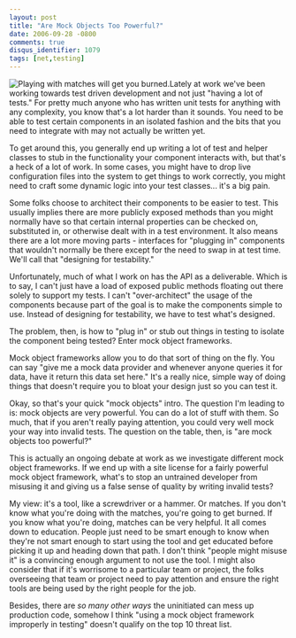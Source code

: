 ```yaml
---
layout: post
title: "Are Mock Objects Too Powerful?"
date: 2006-09-28 -0800
comments: true
disqus_identifier: 1079
tags: [net,testing]
---
```

![Playing with matches will get you
burned.](https://hyqi8g.dm2301.livefilestore.com/y2pUjRc1WbHs8-5OavEnwprobjwmR2-Xf6CH90Ni9bnVL1k2qjUw_raq-ES0FCc2Zls3gAU_WJqml9BY3XUc50nJLUvExcM3apEC3xSAL_hKik/20060928match.jpg?psid=1)Lately
at work we've been working towards test driven development and not just
"having a lot of tests." For pretty much anyone who has written unit
tests for anything with any complexity, you know that's a lot harder
than it sounds. You need to be able to test certain components in an
isolated fashion and the bits that you need to integrate with may not
actually be written yet.

 To get around this, you generally end up writing a lot of test and
helper classes to stub in the functionality your component interacts
with, but that's a heck of a lot of work. In some cases, you might have
to drop live configuration files into the system to get things to work
correctly, you might need to craft some dynamic logic into your test
classes... it's a big pain.

 Some folks choose to architect their components to be easier to test.
This usually implies there are more publicly exposed methods than you
might normally have so that certain internal properties can be checked
on, substituted in, or otherwise dealt with in a test environment. It
also means there are a lot more moving parts - interfaces for "plugging
in" components that wouldn't normally be there except for the need to
swap in at test time. We'll call that "designing for testability."

 Unfortunately, much of what I work on has the API as a deliverable.
Which is to say, I can't just have a load of exposed public methods
floating out there solely to support my tests. I can't "over-architect"
the usage of the components because part of the goal is to make the
components simple to use. Instead of designing for testability, we have
to test what's designed.

 The problem, then, is how to "plug in" or stub out things in testing to
isolate the component being tested? Enter mock object frameworks.

 Mock object frameworks allow you to do that sort of thing on the fly.
You can say "give me a mock data provider and whenever anyone queries it
for data, have it return this data set here." It's a really nice, simple
way of doing things that doesn't require you to bloat your design just
so you can test it.

 Okay, so that's your quick "mock objects" intro. The question I'm
leading to is: mock objects are very powerful. You can do a lot of stuff
with them. So much, that if you aren't really paying attention, you
could very well mock your way into invalid tests. The question on the
table, then, is "are mock objects too powerful?"

 This is actually an ongoing debate at work as we investigate different
mock object frameworks. If we end up with a site license for a fairly
powerful mock object framework, what's to stop an untrained developer
from misusing it and giving us a false sense of quality by writing
invalid tests?

 My view: it's a tool, like a screwdriver or a hammer. Or matches. If
you don't know what you're doing with the matches, you're going to get
burned. If you know what you're doing, matches can be very helpful. It
all comes down to education. People just need to be smart enough to know
when they're not smart enough to start using the tool and get educated
before picking it up and heading down that path. I don't think "people
might misuse it" is a convincing enough argument to not use the tool. I
might also consider that if it's worrisome to a particular team or
project, the folks overseeing that team or project need to pay attention
and ensure the right tools are being used by the right people for the
job.

 Besides, there are *so many other ways* the uninitiated can mess up
production code, somehow I think "using a mock object framework
improperly in testing" doesn't qualify on the top 10 threat list.
